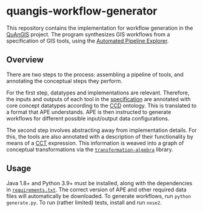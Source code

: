 # quangis-workflow-generator

This repository contains the implementation for workflow generation in 
the [QuAnGIS](https://questionbasedanalysis.com/) project. The program 
synthesizes GIS workflows from a specification of GIS tools, using the 
[Automated Pipeline Explorer][ape].

## Overview

There are two steps to the process: assembling a pipeline of tools, and 
annotating the conceptual steps they perform.

For the first step, datatypes and implementations are relevant. 
Therefore, the inputs and outputs of each tool in the 
[specification][tools] are annotated with core concept datatypes 
according to the [CCD][ccd] ontology. This is translated to a format 
that APE understands. APE is then instructed to generate workflows for 
different possible input/output data configurations.

The second step involves abstracting away from implementation details. 
For this, the tools are also annotated with a description of their 
functionality by means of a [CCT][cct] expression. This information is 
weaved into a graph of conceptual transformations via the 
[`transformation-algebra`][ta] library.


## Usage

Java 1.8+ and Python 3.9+ must be installed, along with the dependencies 
in [`requirements.txt`](requirements.txt). The correct version of APE 
and other required data files will automatically be downloaded. To 
generate workflows, run `python generate.py`. To run (rather limited) 
tests, install and run `nose2`.


[ccd]: http://geographicknowledge.de/vocab/CoreConceptData.rdf
[jpype]: https://jpype.readthedocs.io/
[ape]: https://github.com/sanctuuary/APE
[aped]: https://ape-framework.readthedocs.io/
[cct]: https://github.com/quangis/cct
[ta]: https://github.com/quangis/transformation-algebra
[tools]: https://raw.githubusercontent.com/quangis/cct/master/tools/tools.ttl
[tools2]: https://github.com/simonscheider/QuAnGIS/tree/master/ToolRepository/ToolDescription.ttl
